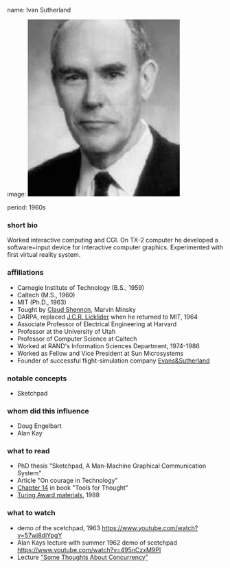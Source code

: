 name: Ivan Sutherland

image: ![Ivan Sutherland](img/ivan-sutherland.png)

period: 1960s

### short bio
Worked interactive computing and CGI. On TX-2 computer he developed a software+input
device for interactive computer graphics. Experimented with first virtual reality system.


### affiliations
 - Carnegie Institute of Technology (B.S., 1959)
 - Caltech (M.S., 1960)
 - MIT (Ph.D., 1963)
 - Tought by [Claud Shennon](claude-shannon.md), Marvin Minsky
 - DARPA, replaced [J.C.R. Licklider](jcr-licklider.md) when he returned to MIT, 1964
 - Associate Professor of Electrical Engineering at Harvard
 - Professor at the University of Utah
 - Professor of Computer Science at Caltech
 - Worked at RAND's Information Sciences Department, 1974-1986
 - Worked as Fellow and Vice President at Sun Microsystems
 - Founder of successful flight-simulation company [Evans&Sutherland](http://www.es.com)

### notable concepts
 - Sketchpad

### whom did this influence
 - Doug Engelbart
 - Alan Kay


### what to read
 - PhD thesis "Sketchpad, A Man-Machine Graphical Communication System"
 - Article "On courage in Technology"
 - [Chapter 14](http://www.rheingold.com/texts/tft/14.html) in book "Tools for Thought"
 - [Turing Award materials](https://amturing.acm.org/award_winners/sutherland_3467412.cfm), 1988


### what to watch
 - demo of the scetchpad, 1963 https://www.youtube.com/watch?v=57wj8diYpgY
 - Alan Kays lecture with summer 1962 demo of scetchpad https://www.youtube.com/watch?v=495nCzxM9PI
 - Lecture ["Some Thoughts About Concurrency"](https://www.youtube.com/watch?v=jR9pAaQlVRc)
